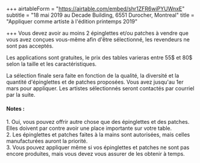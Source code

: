 +++
airtableForm = "https://airtable.com/embed/shr1ZFR6wiPYUWnxE"
subtitle = "18 mai 2019 au Decade Building, 6551 Durocher, Montreal"
title = "Appliquer comme artiste à l'édition printemps 2019"

+++
Vous devez avoir au moins 2 épinglettes et/ou patches à vendre que vous avez conçues vous-même afin d'être sélectionné, les revendeurs ne sont pas acceptés.

Les applications sont gratuites, le prix des tables varieras entre 55$ et 80$ selon la taille et les caractéristiques.

La sélection finale sera faite en fonction de la qualité, la diversité et la quantité d'épinglettes et de patches proposées. Vous avez jusqu'au 1er mars pour appliquer. Les artistes sélectionnés seront contactés par courriel par la suite.

#### Notes :

1\. Oui, vous pouvez offrir autre chose que des épinglettes et des patches. Elles doivent par contre avoir une place importante sur votre table.  
2\. Les épinglettes et patches faites à la mains sont autorisées, mais celles manufacturées auront la priorité.  
3\. Vous pouvez appliquer même si vos épinglettes et patches ne sont pas encore produites, mais vous devez vous assurer de les obtenir à temps.